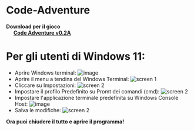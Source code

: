 # Code-Adventure
<p><b>Download per il gioco<br/>
&nbsp  &nbsp  &nbsp  <a href="">Code Adventure v0.2A</a></b></p>

# Per gli utenti di Windows 11:
- Aprire Windows terminal:
  ![image](https://github.com/albertomostarda/Code-Adventure/assets/167896436/4eab1d2c-3b7d-4830-90a3-dc07bc939939)
- Aprire il menu a tendina del Windows Terminal:
  ![screen 1](https://github.com/albertomostarda/Code-Adventure/assets/167896436/a0502bf2-abb8-4e1b-afc8-8fc28d6c2500)
- Cliccare su Impostazioni:
  ![screen 2](https://github.com/albertomostarda/Code-Adventure/assets/167896436/fd84b959-e8eb-49a6-bf03-a1927c99a5d0)
- Impostare il profilo Predefinito su Promt dei comandi (cmd):
  ![screen 2](https://github.com/albertomostarda/Code-Adventure/assets/167896436/b956e0eb-9f17-4382-b975-392aa89af864)
- Impostare l'applicazione terminale predefinita su Windows Console Host:
    ![image](https://github.com/albertomostarda/Code-Adventure/assets/167896436/a92c3ffb-1d2f-458f-9ce7-1e1343f23b3c)
- Salva le modifiche:
  ![screen 2](https://github.com/albertomostarda/Code-Adventure/assets/167896436/01824a14-9f59-4891-87a2-9087a4523401)

**Ora puoi chiudere il tutto e aprire il programma!**
